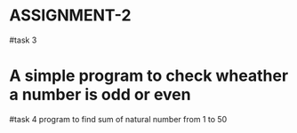# ASSIGNMENT-2
#task 3
# A simple program to check wheather a number is odd or even
#task 4
program to find sum of natural number from 1 to 50 

